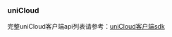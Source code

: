 ### uniCloud

完整uniCloud客户端api列表请参考：[uniCloud客户端sdk](https://doc.dcloud.net.cn/uniCloud/client-sdk.html)



